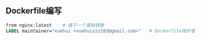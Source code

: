 ## Dockerfile编写
```dockerfile
from nginx:latest    # 基于一个基础镜像
LABEL maintainer="xuehui <xuehuizzz103@gmail.com>"   # Dockerfile维护者

```
